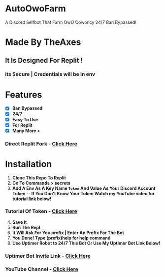 # AutoOwoFarm
A Discord Selfbot That Farm OwO Cowoncy 24/7 Ban Bypassed!


# Made By TheAxes

## It Is Designed For Replit !

### its Secure | Credentials will be in env

# Features 
- [x] **Ban Bypassed**
- [x] **24/7**
- [x] **Easy To Use**
- [x] **For Replit**
- [x] **Many More +**
### Direct Replit Fork - [Click Here](https://replit.com/@AxeHelper/AutoOwOFarm?v=1)
# Installation 
1. **Clone This Repo To Replit**
2. **Go To Commands > secrets**
3. **Add A Env As A Key Name `Token` And Value As Your Discord Account Token -- If You Don't Know Your Token Watch my YouTube video for tutorial link below!** 
### Tutorial Of Token - [Click Here](https://youtu.be/bixC0tQl_Wg)

4. **Save It**
5. **Run The Repl**
6. **It Will Ask For You prefix | Enter An Prefix For The Bot**
7. **You Done! Type (prefix)help for help command**
8. **Use Uptimer Robot to 24/7 This Bot Or Use My Uptimer Bot Link Below!**
### Uptimer Bot Invite Link - [Click Here](https://discord.com/oauth2/authorize?client_id=1003002613098369186&permissions=8&scope=bot)
### YouTube Channel - [Click Here](https://youtube.com/channel/UCMEhNSLa2O6WQqtqpjwu-sw)
